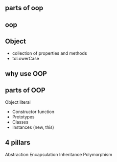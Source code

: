 ## parts of oop

## oop

## Object
- collection of properties and methods
- toLowerCase

## why use OOP

## parts of OOP

Object literal

- Constructor function
- Prototypes
- Classes
- Instances (new, this)

## 4 pillars
Abstraction Encapsulation Inheritance Polymorphism